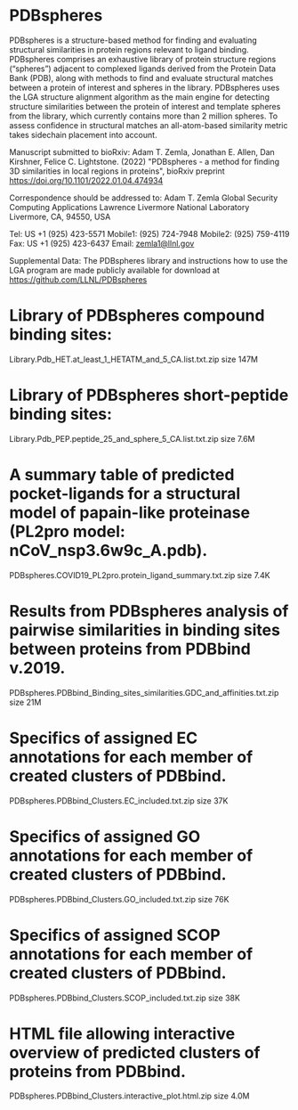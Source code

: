 # PDBspheres

PDBspheres is a structure-based method for finding and evaluating structural similarities in protein regions relevant to 
ligand binding. PDBspheres comprises an exhaustive library of protein structure regions (“spheres”) adjacent to complexed 
ligands derived from the Protein Data Bank (PDB), along with methods to find and evaluate structural matches between a protein 
of interest and spheres in the library. PDBspheres uses the LGA structure alignment algorithm as the main engine for detecting 
structure similarities between the protein of interest and template spheres from the library, which currently contains more 
than 2 million spheres. To assess confidence in structural matches an all-atom-based similarity metric takes sidechain placement 
into account. 

Manuscript submitted to bioRxiv:
Adam T. Zemla, Jonathan E. Allen, Dan Kirshner, Felice C. Lightstone. (2022) "PDBspheres - a method for finding 3D similarities 
in local regions in proteins", bioRxiv preprint https://doi.org/10.1101/2022.01.04.474934

Correspondence should be addressed to:
Adam T. Zemla
Global Security Computing Applications
Lawrence Livermore National Laboratory
Livermore, CA, 94550, USA

Tel: US +1 (925) 423-5571
Mobile1: (925) 724-7948
Mobile2: (925) 759-4119
Fax: US +1 (925) 423-6437 
Email: zemla1@llnl.gov 

Supplemental Data:
The PDBspheres library and instructions how to use the LGA program are made publicly available for download at 
https://github.com/LLNL/PDBspheres

# Library of PDBspheres compound binding sites:
Library.Pdb_HET.at_least_1_HETATM_and_5_CA.list.txt.zip                    size 147M

# Library of PDBspheres short-peptide binding sites:
Library.Pdb_PEP.peptide_25_and_sphere_5_CA.list.txt.zip                    size 7.6M

# A summary table of predicted pocket-ligands for a structural model of papain-like proteinase (PL2pro model: nCoV_nsp3.6w9c_A.pdb).
PDBspheres.COVID19_PL2pro.protein_ligand_summary.txt.zip                   size 7.4K

# Results from PDBspheres analysis of pairwise similarities in binding sites between proteins from PDBbind v.2019. 
PDBspheres.PDBbind_Binding_sites_similarities.GDC_and_affinities.txt.zip   size  21M

# Specifics of assigned EC annotations for each member of created clusters of PDBbind. 
PDBspheres.PDBbind_Clusters.EC_included.txt.zip                            size  37K

# Specifics of assigned GO annotations for each member of created clusters of PDBbind. 
PDBspheres.PDBbind_Clusters.GO_included.txt.zip                            size  76K

# Specifics of assigned SCOP annotations for each member of created clusters of PDBbind. 
PDBspheres.PDBbind_Clusters.SCOP_included.txt.zip                          size  38K

# HTML file allowing interactive overview of predicted clusters of proteins from PDBbind. 
PDBspheres.PDBbind_Clusters.interactive_plot.html.zip                      size 4.0M
